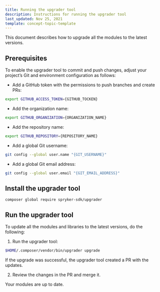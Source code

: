 ```yaml
---
title: Running the upgrader tool
description: Instructions for running the upgrader tool
last_updated: Nov 25, 2021
template: concept-topic-template
---
```

This document describes how to upgrade all the modules to the latest versions.

## Prerequisites

To enable the upgrader tool to commit and push changes, adjust your project’s Git and environment configuration as follows:

* Add a GitHub token with the permissions to push branches and create PRs:
```bash
export GITHUB_ACCESS_TOKEN={GITHUB_TOCKEN}
```

* Add the organization name:
```bash
export GITHUB_ORGANIZATION={ORGANIZATION_NAME}
```

* Add the repository name:
```bash
export GITHUB_REPOSITORY={REPOSITORY_NAME}
```

* Add a global Git username:
```bash
git config --global user.name "{GIT_USERNAME}"
```

* Add a global Git email address:
```bash
git config --global user.email "{GIT_EMAIL_ADDRESS}"
```

## Install the upgrader tool

```
composer global require spryker-sdk/upgrader
```

## Run the upgrader tool

To update all the modules and libraries to the latest versions, do the following:

1. Run the upgrader tool:
```bash
$HOME/.composer/vendor/bin/upgrader upgrade
```

If the upgrade was successful, the upgrader tool created a PR with the updates.

2. Review the changes in the PR and merge it.

Your modules are up to date.
